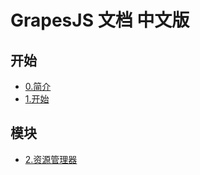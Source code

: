 # GrapesJS 文档 中文版
## 开始
* [0.简介](GrapesJS%20中文文档/0.简介.md)
* [1.开始](GrapesJS%20中文文档/1.开始.md)
  
## 模块
* [2.资源管理器](GrapesJS%20中文文档/模块/2.资源管理器.md)
